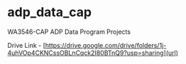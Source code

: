 # adp_data_cap
WA3546-CAP ADP Data Program Projects


Drive Link - [https://drive.google.com/drive/folders/1j-4uhVOp4CKNCssOBLnCqck2I80BTnQ9?usp=sharing](url)
